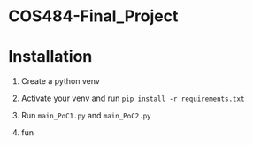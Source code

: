 # COS484-Final_Project

# Installation
1. Create a python venv

2. Activate your venv and run `pip install -r requirements.txt`

3. Run `main_PoC1.py` and `main_PoC2.py`

4. fun